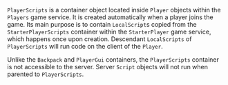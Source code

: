 `PlayerScripts` is a container object located inside `Player` objects within the `Players` game service. It is created automatically when a player joins the game. Its main purpose is to contain `LocalScript`s copied from the `StarterPlayerScripts` container within the `StarterPlayer` game service, which happens once upon creation. Descendant `LocalScripts` of `PlayerScripts` will run code on the client of the `Player`.

Unlike the `Backpack` and `PlayerGui` containers, the `PlayerScripts` container is not accessible to the server. Server `Script` objects will not run when parented to `PlayerScripts`.